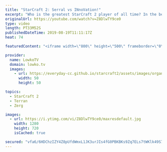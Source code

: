 ```yaml
---
title: "StarCraft 2: Serral vs INnoVation!"
excerpt: "Who is the greatest StarCraft 2 player of all time? In the beginning of this game between Serral and INnoVation I discuss the players that are in my opinion up for the title of being the Greatest Of All Time.  Get more videos & support my work: http://www.patreon.com/lowkotv  Be part of the community"
originalUrl: https://youtube.com/watch?v=Z8DlwTY9ce0
type: video
length: PT33M52S
publishedDateTime: 2019-08-19T11:11:17Z
heat: 74

featuredContent: "<iframe width=\"800\" height=\"500\" frameborder=\"0\" src=\"https://www.youtube.com/embed/Z8DlwTY9ce0\" allow=\"accelerometer; autoplay; encrypted-media; gyroscope; picture-in-picture\" allowfullscreen></iframe>"

provider:
  name: LowkoTV
  domain: lowko.tv
  images:
    - url: https://everyday-cc.github.io/starcraft2/assets/images/organizations/lowko.tv-50x50.jpg
      width: 50
      height: 50

topics:
  - StarCraft 2
  - Terran
  - Zerg

images:
  - url: https://i.ytimg.com/vi/Z8DlwTY9ce0/maxresdefault.jpg
    width: 1280
    height: 720
    isCached: true

secured: "vfa6/6HDChzIZY4Z8pUfdWmxL1JK3urJIs4fG0PBKBKs9Zq7ELs7tWKlk49S7lOVKyABdMUMunB+2NvV6bz4+KO5BcAA3noY42zXYYlWJIsfGrKtpss1O0pu+gMSq7W0pK1ALLl29SBwuoAoqVMk7zP7WvZve62z9WQfwIaapMc6PlfDLFGtD1koJc5DADn847RnM6p1Z/OSE3HK2WOwtd6Y7qtfY+TgJ1Y1JeUMyOQNNsaNUHqRen2VH38U+yxumBKN9cQkTfa74FK+jpcNZRPcjM91sG901bCU/FZhZiJseES0Zn/HaWlwIU8ERS22ouewC0+VEtuN8V/zY4XHg3P8U6QVkqelmHrj9GjXiG1gR2Dq+J28uT2YD6JuStTuFXm0VF8Qsp7BhMKKBPgtXA==;3aqfjgDTiudQeUb5BBrksg=="
---
```


